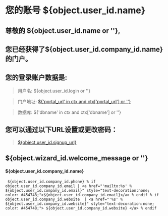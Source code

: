 # 您的账号 ${object.user_id.name}

## 尊敬的 ${object.user_id.name or ''},

## 您已经获得了${object.user_id.company_id.name}的门户。

## 您的登录账户数据是:

> 用户名: ${object.user_id.login or ''}

> 门户地址: <a href="${'portal_url' in ctx and ctx['portal_url'] or ''}">${'portal_url' in ctx and ctx['portal_url'] or ''}</a>

> 数据库: ${'dbname' in ctx and ctx['dbname'] or ''}

## 您可以通过以下URL设置或更改密码：

> <a href="${object.user_id.signup_url}">${object.user_id.signup_url}</a>

## ${object.wizard_id.welcome_message or ''}

#### ${object.user_id.company_id.name}
` ${object.user_id.company_id.phone} % if object.user_id.company_id.email | <a href="'mailto:%s' % ${object.user_id.company_id.email}" style="text-decoration:none; color: #454748;">${object.user_id.company_id.email}</a> % endif % if object.user_id.company_id.website  | <a href="'%s' % ${object.user_id.company_id.website}" style="text-decoration:none; color: #454748;"> ${object.user_id.company_id.website} </a> % endif`
            